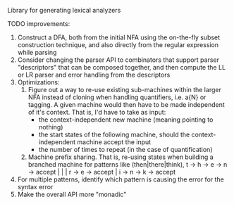 Library for generating lexical analyzers

TODO improvements:

1. Construct a DFA, both from the initial NFA using the on-the-fly subset construction technique,
   and also directly from the regular expression while parsing
2. Consider changing the parser API to combinators that support parser "descriptors" that can be composed
   together, and then compute the LL or LR parser and error handling from the descriptors
3. Optimizations:
    1. Figure out a way to re-use existing sub-machines within the larger NFA instead of cloning
       when handling quantifiers, i.e. a{N} or tagging. A given machine would then have to be made
       independent of it's context. That is, I'd have to take as input: 
        - the context-independent new machine (meaning pointing to nothing)
        - the start states of the following machine, should the context-independent machine accept the input
        - the number of times to repeat (in the case of quantification)
    2. Machine prefix sharing. That is, re-using states when building a branched machine for patterns like
        (then|there|think), t -> h -> e -> n  -> accept
                                      |    |
                                      |    r -> e -> accept
                                      |
                                      i -> n -> k -> accept
4. For multiple patterns, identify which pattern is causing the error for the syntax error
5. Make the overall API more "monadic"

    
